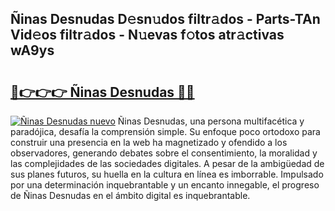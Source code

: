 ## Ñinas Desnudas D𝚎sn𝚞dos filtr𝚊dos - Parts-TAn Vid𝚎os filtr𝚊dos - N𝚞evas f𝚘tos atr𝚊ctivas wA9ys

# <h2><a href="http://mb2txc.tromn.icu/?c=%c3%91inas+Desnudas">🔗👉👉👉 Ñinas Desnudas 🔗🔗</a></h2>

[![Ñinas Desnudas nuevo](https://i.imgur.com/pEAQMta.gif)](http://mb2txc.tromn.icu/?c=%c3%91inas+Desnudas)
Ñinas Desnudas, una persona multifacética y paradójica, desafía la comprensión simple. Su enfoque poco ortodoxo para construir una presencia en la web ha magnetizado y ofendido a los observadores, generando debates sobre el consentimiento, la moralidad y las complejidades de las sociedades digitales. A pesar de la ambigüedad de sus planes futuros, su huella en la cultura en línea es imborrable. Impulsado por una determinación inquebrantable y un encanto innegable, el progreso de Ñinas Desnudas en el ámbito digital es inquebrantable.
